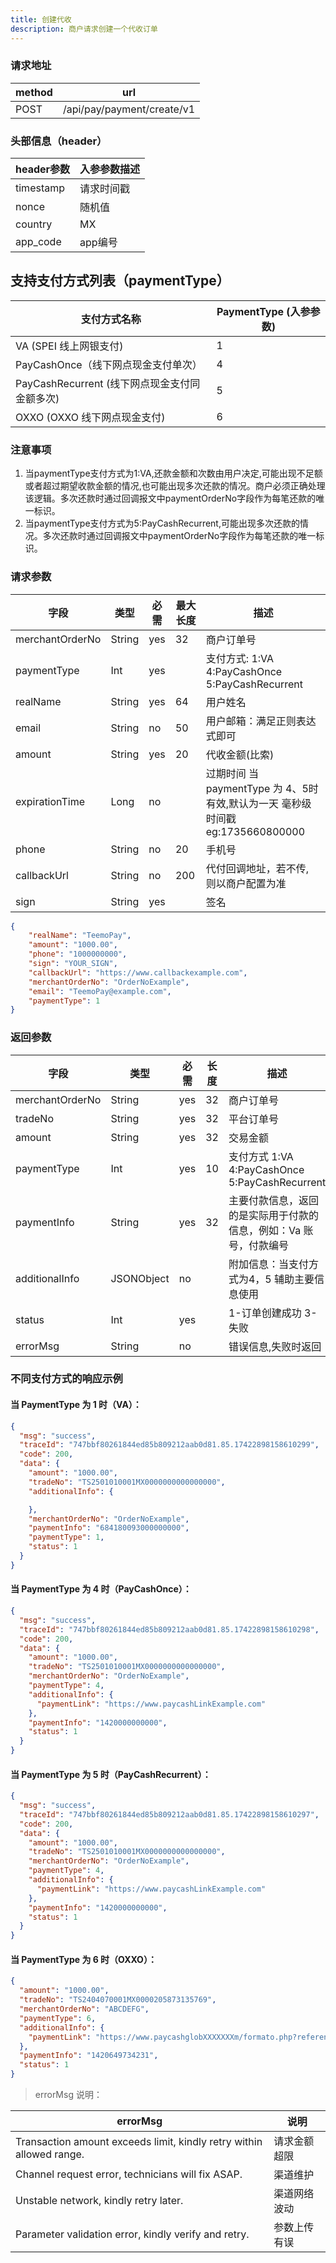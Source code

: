 ```yaml
---
title: 创建代收
description: 商户请求创建一个代收订单
---
```


### 请求地址

| method | url                        |
| ------ | -------------------------- |
| POST   | /api/pay/payment/create/v1 |

### 头部信息（header）

| header参数                  | 入参参数描述 |
|---------------------------|-------|
| timestamp                 | 请求时间戳 |
| nonce                     | 随机值   |
| country                   | MX    |
| app_code                  | app编号 |

## 支持支付方式列表（paymentType）

| 支付方式名称                           | PaymentType (入参参数) |
|----------------------------------|--------------------|
| VA (SPEI 线上网银支付)                 | 1                  |
| PayCashOnce（线下网点现金支付单次）          | 4                  |
| PayCashRecurrent (线下网点现金支付同金额多次) | 5                  |
| OXXO (OXXO 线下网点现金支付)             | 6                  |

### 注意事项
1. 当paymentType支付方式为1:VA,还款金额和次数由用户决定,可能出现不足额或者超过期望收款金额的情况,也可能出现多次还款的情况。商户必须正确处理该逻辑。多次还款时通过回调报文中paymentOrderNo字段作为每笔还款的唯一标识。
2. 当paymentType支付方式为5:PayCashRecurrent,可能出现多次还款的情况。多次还款时通过回调报文中paymentOrderNo字段作为每笔还款的唯一标识。
### 请求参数

| 字段              | 类型   | 必需  | 最大长度 | 描述                                                |
|-----------------| ------ |-----|------|---------------------------------------------------|
| merchantOrderNo | String | yes | 32   | 商户订单号                                             |
| paymentType     | Int    | yes |      | 支付方式: 1:VA 4:PayCashOnce 5:PayCashRecurrent |
| realName        | String | yes | 64   | 用户姓名                                              |
| email           | String | no  | 50   | 用户邮箱：满足正则表达式即可                                    |
| amount          | String | yes | 20   | 代收金额(比索)                                          |
| expirationTime  | Long   | no  |      | 过期时间 当 paymentType 为 4、5时有效,默认为一天 毫秒级时间戳 eg:1735660800000                |
| phone           | String | no  | 20   | 手机号                                               |
| callbackUrl     | String | no  | 200  | 代付回调地址，若不传, 则以商户配置为准                              |
| sign            | String | yes |      | 签名                                                |


```json title="请求示例"
{
    "realName": "TeemoPay",
    "amount": "1000.00",
    "phone": "1000000000",
    "sign": "YOUR_SIGN",
    "callbackUrl": "https://www.callbackexample.com",
    "merchantOrderNo": "OrderNoExample",
    "email": "TeemoPay@example.com",
    "paymentType": 1
}
```

### 返回参数

| 字段            | 类型       | 必需  | 长度 | 描述                                              |
| --------------- | ---------- |-----| ---- |-------------------------------------------------|
| merchantOrderNo | String     | yes | 32   | 商户订单号                                           |
| tradeNo         | String     | yes | 32   | 平台订单号                                           |
| amount          | String     | yes | 32   | 交易金额                                            |
| paymentType     | Int        | yes | 10   | 支付方式 1:VA 4:PayCashOnce 5:PayCashRecurrent |
| paymentInfo     | String     | yes | 32   | 主要付款信息，返回的是实际用于付款的信息，例如：Va 账号，付款编号              |
| additionalInfo  | JSONObject | no  |      | 附加信息：当支付方式为4，5 辅助主要信息使用                         |
| status          | Int        | yes |    | 1-订单创建成功  3-失败                                  |
| errorMsg        | String     | no  |    | 错误信息,失败时返回                                      |


### 不同支付方式的响应示例

#### 当 PaymentType 为 1 时（VA）：

```json
{
  "msg": "success",
  "traceId": "747bbf80261844ed85b809212aab0d81.85.17422898158610299",
  "code": 200,
  "data": {
    "amount": "1000.00",
    "tradeNo": "TS2501010001MX0000000000000000",
    "additionalInfo": {

    },
    "merchantOrderNo": "OrderNoExample",
    "paymentInfo": "684180093000000000",
    "paymentType": 1,
    "status": 1
  }
}
```

#### 当 PaymentType 为 4 时（PayCashOnce）：

```json
{
  "msg": "success",
  "traceId": "747bbf80261844ed85b809212aab0d81.85.17422898158610298",
  "code": 200,
  "data": {
    "amount": "1000.00",
    "tradeNo": "TS2501010001MX0000000000000000",
    "merchantOrderNo": "OrderNoExample",
    "paymentType": 4,
    "additionalInfo": {
      "paymentLink": "https://www.paycashLinkExample.com"
    },
    "paymentInfo": "1420000000000",
    "status": 1
  }
}
```

#### 当 PaymentType 为 5 时（PayCashRecurrent）：

```json
{
  "msg": "success",
  "traceId": "747bbf80261844ed85b809212aab0d81.85.17422898158610297",
  "code": 200,
  "data": {
    "amount": "1000.00",
    "tradeNo": "TS2501010001MX0000000000000000",
    "merchantOrderNo": "OrderNoExample",
    "paymentType": 4,
    "additionalInfo": {
      "paymentLink": "https://www.paycashLinkExample.com"
    },
    "paymentInfo": "1420000000000",
    "status": 1
  }
}
```
#### 当 PaymentType 为 6 时（OXXO）：

```json
{
  "amount": "1000.00",
  "tradeNo": "TS2404070001MX0000205873135769",
  "merchantOrderNo": "ABCDEFG",
  "paymentType": 6,
  "additionalInfo": {
    "paymentLink": "https://www.paycashglobXXXXXXXm/formato.php?referencia=ATQyMDY0OTczNDIzMg==&interno=1"
  },
  "paymentInfo": "1420649734231",
  "status": 1
}
```

> errorMsg 说明：

| errorMsg                                | 说明    |
| ------------------------------------------- |-------|
| Transaction amount exceeds limit, kindly retry within allowed range. | 请求金额超限 |
| Channel request error, technicians will fix ASAP. | 渠道维护  |
| Unstable network, kindly retry later. |渠道网络波动|
| Parameter validation error, kindly verify and retry. | 参数上传有误|